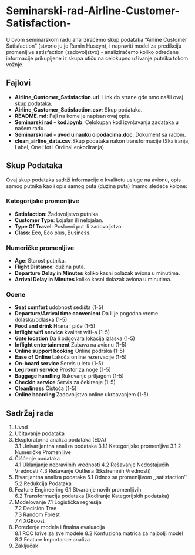 # Seminarski-rad-Airline-Customer-Satisfaction-
U ovom seminarskom radu analiziraćemo skup podataka “Airline Customer Satisfaction” (stvorio ju je Ramin Huseyn), i napraviti model za predikciju promenljive satisfaction (zadovoljstvo) - analiziraćemo koliko određene informacije prikupljene iz skupa utiču na celokupno uživanje putnika tokom vožnje.

## Fajlovi

- **Airline_Customer_Satisfaction.url**: Link do strane gde smo našli ovaj skup podataka.  
- **Airline_Customer_Satisfaction.csv**: Skup podataka.  
- **README.md**: Fajl na kome je napisan ovaj opis.  
- **Seminarski rad - kod.ipynb**: Celokupan kod izvršavanja zadataka u našem radu.
- **Seminarski rad - uvod u nauku o podacima.doc**: Dokument sa radom.
- **clean_airline_data.csv**:Skup podataka nakon transformacije (Skaliranja, Label, One Hot i Ordinal enkodiranja).


## Skup Podataka
Ovaj skup podataka sadrži informacije o kvalitetu usluge na avionu, opis samog putnika kao i opis samog puta (dužina puta)
Imamo sledeće kolone:

### Kategorijske promenljive
- **Satisfaction**: Zadovoljstvo putnika.  
- **Customer Type**: Lojalan ili nelojalan.  
- **Type Of Travel**: Poslovni put ili zadovoljstvo.  
- **Class**: Eco, Eco plus, Business.

### Numeričke promenljive
- **Age**: Starost putnika.  
- **Flight Distance**: dužina puta.
- **Departure Delay in Minutes** koliko kasni polazak aviona u minutima.
- **Arrival  Delay in Minutes** koliko kasni dolazak aviona u minutima.

### Ocene  
- **Seat comfort** udobnost sedišta (1-5) 
- **Departure/Arrival time convenient** Da li je pogodno vreme dolaska/odlaska (1-5)
- **Food and drink** Hrana i piće (1-5)
- **Inflight wifi service** kvalitet wifi-a (1-5)
- **Gate location** Da li odgovara lokacija izlaska (1-5)
- **Inflight entertainment** Zabava na avionu (1-5)
- **Online support booking** Online podrška (1-5)
- **Ease of Online** Lakoća online rezervacije (1-5)
- **On-board service** Servis u letu (1-5)
- **Leg room service** Prostor za noge (1-5)
- **Baggage handling** Rukovanje prtljagom (1-5)
- **Checkin service** Servis za čekiranje (1-5)
- **Cleanliness** Čistoća (1-5)
- **Online boarding** Zadovoljstvo online ukrcavanjem  (1-5)

## Sadržaj rada
1.	Uvod
2.	Učitavanje podataka
3.	Eksploratorna analiza podataka (EDA)	
  3.1	Univarijantna analiza podataka
    3.1.1	Kategorijske promenljive
    3.1.2	Numeričke Promenljive
4.	Čišćenje podataka	
  4.1	Uklanjanje nepravilnih vrednosti
  4.2	Rešavanje Nedostajućih Vrednosti
  4.3	Rešavanje Outliera (Ekstremnih Vrednosti)
5.	Bivarijantna analiza podataka
  5.1	Odnos sa promenljivom ,,satisfaction’’	
  5.2	Redukcija Podataka	
6.	Feature Engineering	
  6.1	Stvaranje novih promenljivih	
  6.2	Transformacija podataka (Kodiranje Kategorijskih podataka)	
7.	Modelovanje	
  7.1	Logistička regresija	
  7.2	Decision Tree	
  7.3	Random Forest	
  7.4	XGBoost	
8.	Poređenje modela i finalna evaluacija	
  8.1	ROC krive za sve modele	
  8.2	Konfuziona matrica za najbolji model	
  8.3	Feature Importance analiza	
9.	Zaključak	


